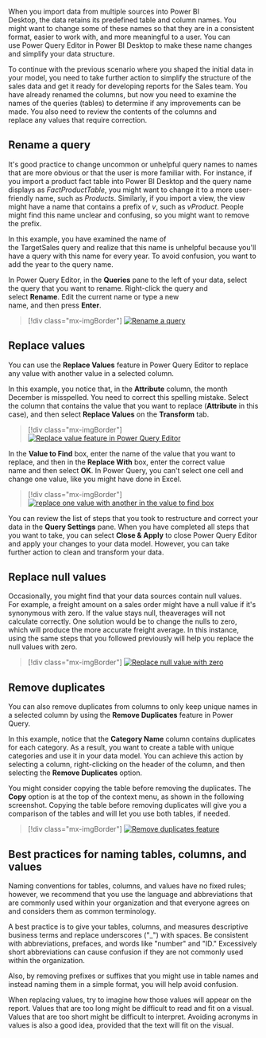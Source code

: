 When you import data from multiple sources into Power BI
Desktop, the data retains its predefined table and column names. You might want to change some of these names so that they are in a consistent format, easier to work with, and more meaningful to a user. You can use Power Query Editor in Power BI Desktop to make these name changes and simplify your data structure. 

To continue with the previous scenario where you shaped the
initial data in your model, you need to take further action to simplify
the structure of the sales data and get it ready for developing reports
for the Sales team. You have already renamed the columns, but now you
need to examine the names of the queries (tables) to determine if any
improvements can be made. You also need to review the contents of the
columns and replace any values that require correction. 

## Rename a query 

It's good practice to change uncommon or unhelpful query names to names
that are more obvious or that the user is more familiar
with. For instance, if you import a product fact table into Power BI
Desktop and the query name displays as *FactProductTable*, you might
want to change it to a more user-friendly name, such as *Products*.
Similarly, if you import a view, the view might have a name that
contains a prefix of *v*, such as *vProduct*. People might find this
name unclear and confusing, so you might want to remove the prefix. 

In this example, you have examined the name of
the TargetSales query and realize that this name is unhelpful because
you'll have a query with this name for every year. To avoid confusion,
you want to add the year to the query name. 

In Power Query Editor, in the **Queries** pane to the left of your data,
select the query that you want to rename. Right-click the query and
select **Rename**. Edit the current name or type a new
name, and then press **Enter**.

> [!div class="mx-imgBorder"]
> [![Rename a query](../media/03-rename-query-ssm.png)](../media/03-rename-query-ssm.png#lightbox)

## Replace values

You can use the **Replace Values** feature in Power Query Editor to
replace any value with another value in a selected column. 

In this example, you notice that, in the **Attribute** column, the month
December is misspelled. You need to correct this spelling
mistake. Select the column that contains the value that you want to
replace (**Attribute** in this case), and then select **Replace
Values** on the **Transform** tab. 

> [!div class="mx-imgBorder"]
> [![Replace value feature in Power Query Editor](../media/03-replace-value-ssm.png)](../media/03-replace-value-ssm.png#lightbox)

In the **Value to Find** box, enter the name of the value that you want
to replace, and then in the **Replace With** box, enter the correct
value name and then select **OK**. In Power Query, you can't select one
cell and change one value, like you might have done in Excel.

> [!div class="mx-imgBorder"]
> [![replace one value with another in the value to find box](../media/03-value-find-ssm.png)](../media/03-value-find-ssm.png#lightbox)

You can review the list of steps that you took to restructure and
correct your data in the **Query Settings** pane. When you have
completed all steps that you want to take, you can select **Close &
Apply** to close Power Query Editor and apply your changes to your data
model. However, you can take further action to clean and transform your
data.

## Replace null values

Occasionally, you might find that your data sources contain null values. For example, a freight amount on a sales order might have a null value if it's synonymous with zero. If the value stays null, theaverages will not calculate correctly. One solution would be to change the nulls to zero, which will produce the more accurate freight average. In this instance, using the same steps that you followed previously will help you replace the null values with zero. 

> [!div class="mx-imgBorder"]
> [![Replace null value with zero](../media/03-replace-null-zero-ss.png)](../media/03-replace-null-zero-ss.png#lightbox)

## Remove duplicates 

You can also remove duplicates from columns to only keep unique names in
a selected column by using the **Remove Duplicates** feature in Power
Query. 

In this example, notice that the **Category Name** column contains
duplicates for each category. As a result, you want to create a table
with unique categories and use it in your data model. You can achieve
this action by selecting a column, right-clicking on the header of the
column, and then selecting the **Remove Duplicates** option. 

You might consider copying the table before removing the duplicates. The
**Copy** option is at the top of the context menu, as shown in the
following screenshot. Copying the table before removing duplicates will
give you a comparison of the tables and will let you use both tables, if
needed.

> [!div class="mx-imgBorder"]
> [![Remove duplicates feature](../media/03-remove-duplicates-ssm.png)](../media/03-remove-duplicates-ssm.png#lightbox)

## Best practices for naming tables, columns, and values

Naming conventions for tables, columns, and values have no fixed rules;
however, we recommend that you use the language and abbreviations that
are commonly used within your organization and that everyone agrees on
and considers them as common terminology. 

A best practice is to give your tables, columns, and measures
descriptive business terms and replace underscores ("_") with spaces.
Be consistent with abbreviations, prefaces, and words like "number" and
"ID." Excessively short abbreviations can cause confusion if they are
not commonly used within the organization. 

Also, by removing prefixes or suffixes that you might use in table names
and instead naming them in a simple format, you will help avoid
confusion.

When replacing values, try to imagine how those values will appear on
the report. Values that are too long might be difficult to read and fit
on a visual. Values that are too short might be difficult to interpret.
Avoiding acronyms in values is also a good idea, provided that the text
will fit on the visual.

